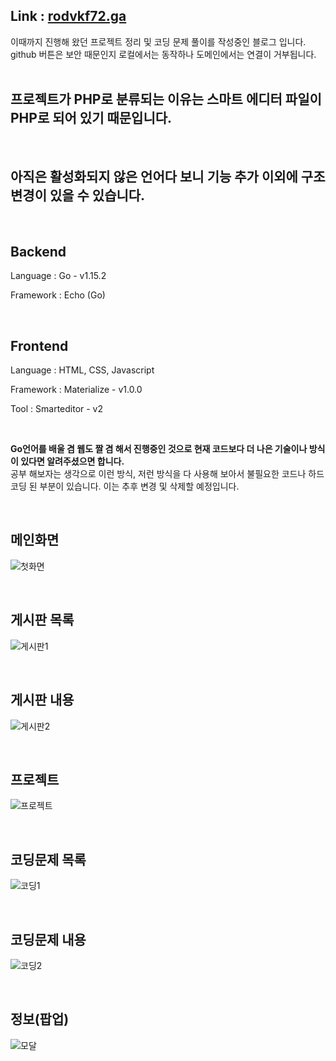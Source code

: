 ## Link : [rodvkf72.ga](http://rodvkf72.ga)
이때까지 진행해 왔던 프로젝트 정리 및 코딩 문제 풀이를 작성중인 블로그 입니다.  
github 버튼은 보안 때문인지 로컬에서는 동작하나 도메인에서는 연결이 거부됩니다.  
<br>

## 프로젝트가 PHP로 분류되는 이유는 스마트 에디터 파일이 PHP로 되어 있기 때문입니다.
<br>

## 아직은 활성화되지 않은 언어다 보니 기능 추가 이외에 구조 변경이 있을 수 있습니다.
<br>

## Backend
Language : Go - v1.15.2

Framework : Echo (Go)
<br>

<br>

## Frontend
Language : HTML, CSS, Javascript

Framework : Materialize - v1.0.0

Tool : Smarteditor - v2
<br>

<br>

<b>Go언어를 배울 겸 웹도 짤 겸 해서 진행중인 것으로 현재 코드보다 더 나은 기술이나 방식이 있다면 알려주셨으면 합니다.</b>  
공부 해보자는 생각으로 이런 방식, 저런 방식을 다 사용해 보아서 불필요한 코드나 하드코딩 된 부분이 있습니다. 이는 추후 변경 및 삭제할 예정입니다.
<br>

<br>

## 메인화면
![첫화면](https://user-images.githubusercontent.com/48707324/100629165-532ee980-336c-11eb-8bcc-61e3244af466.PNG)
<br>

<br>

## 게시판 목록
![게시판1](https://user-images.githubusercontent.com/48707324/100629289-73f73f00-336c-11eb-8cee-0d29b4f1a03f.PNG)
<br>

<br>

## 게시판 내용
![게시판2](https://user-images.githubusercontent.com/48707324/100629387-938e6780-336c-11eb-9200-17788f986caa.PNG)
<br>

<br>

## 프로젝트
![프로젝트](https://user-images.githubusercontent.com/48707324/100629409-9be6a280-336c-11eb-9d97-69feb1c7037f.PNG)
<br>

<br>

## 코딩문제 목록
![코딩1](https://user-images.githubusercontent.com/48707324/100630017-58406880-336d-11eb-86ab-486d2663a38b.PNG)
<br>

<br>

## 코딩문제 내용
![코딩2](https://user-images.githubusercontent.com/48707324/100630037-5ecee000-336d-11eb-903b-9103bdd6d66e.PNG)
<br>

<br>

## 정보(팝업)
![모달](https://user-images.githubusercontent.com/48707324/100630061-67271b00-336d-11eb-8d45-b7ee8f034b3d.PNG)

